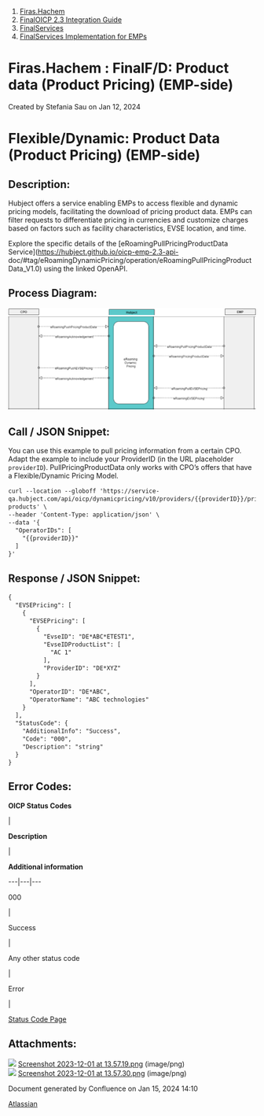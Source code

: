   1. [Firas.Hachem](index.html)
  2. [FinalOICP 2.3 Integration Guide](FinalOICP-2.3-Integration-Guide_3626500097.html)
  3. [FinalServices](FinalServices_3626500498.html)
  4. [FinalServices Implementation for EMPs](FinalServices-Implementation-for-EMPs_3626500913.html)

#  Firas.Hachem : FinalF/D: Product data (Product Pricing) (EMP-side)

Created by  Stefania Sau on Jan 12, 2024

# Flexible/Dynamic: Product Data (Product Pricing) (EMP-side)

## Description:

Hubject offers a service enabling EMPs to access flexible and dynamic pricing
models, facilitating the download of pricing product data. EMPs can filter
requests to differentiate pricing in currencies and customize charges based on
factors such as facility characteristics, EVSE location, and time.

Explore the specific details of the [eRoamingPullPricingProductData
Service](https://hubject.github.io/oicp-emp-2.3-api-
doc/#tag/eRoamingDynamicPricing/operation/eRoamingPullPricingProductData_V1.0)
using the linked OpenAPI.

## Process Diagram:

![](attachments/3626501026/3626501043.png?width=760)![](attachments/3626501026/3626501040.png?width=760)

## Call / JSON Snippet:

You can use this example to pull pricing information from a certain CPO. Adapt
the example to include your ProviderID (in the URL placeholder `providerID`).
PullPricingProductData only works with CPO’s offers that have a
Flexible/Dynamic Pricing Model.

    
    
    curl --location --globoff 'https://service-qa.hubject.com/api/oicp/dynamicpricing/v10/providers/{{providerID}}/pricing-products' \
    --header 'Content-Type: application/json' \
    --data '{
      "OperatorIDs": [
        "{{providerID}}"
      ]
    }'

## Response / JSON Snippet:

    
    
    {
      "EVSEPricing": [
        {
          "EVSEPricing": [
            {
              "EvseID": "DE*ABC*ETEST1",
              "EvseIDProductList": [
                "AC 1"
              ],
              "ProviderID": "DE*XYZ"
            }
          ],
          "OperatorID": "DE*ABC",
          "OperatorName": "ABC technologies"
        }
      ],
      "StatusCode": {
        "AdditionalInfo": "Success",
        "Code": "000",
        "Description": "string"
      }
    }

## Error Codes:

 **OICP Status Codes**

|

 **Description**

|

 **Additional information**  
  
---|---|---  
  
000

|

Success

|  
  
Any other status code

|

Error

|

[Status Code Page](FinalOICP-status-code_3626501182.html)  
  
## Attachments:

![](images/icons/bullet_blue.gif) [Screenshot 2023-12-01 at
13.57.19.png](attachments/3626501026/3626501040.png) (image/png)  
![](images/icons/bullet_blue.gif) [Screenshot 2023-12-01 at
13.57.30.png](attachments/3626501026/3626501043.png) (image/png)  

Document generated by Confluence on Jan 15, 2024 14:10

[Atlassian](http://www.atlassian.com/)

